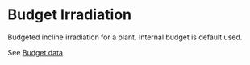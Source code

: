 # Budget Irradiation

Budgeted incline irradiation for a plant. Internal budget is default used.

See [Budget data](../../../data_collection/budget_data.md)